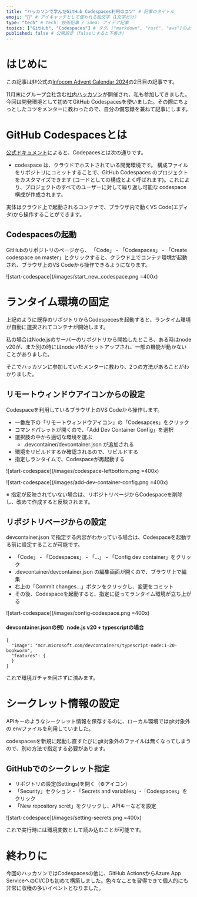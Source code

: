 ```yaml
---
title: "ハッカソンで学んだGitHub Codespaces利用のコツ" # 記事のタイトル
emoji: "🐙" # アイキャッチとして使われる絵文字（1文字だけ）
type: "tech" # tech: 技術記事 / idea: アイデア記事
topics: ["GitHub", "Codespaces"] # タグ。["markdown", "rust", "aws"]のように指定する
published: false # 公開設定（falseにすると下書き）
---
```


# はじめに

この記事は非公式の[Infocom Advent Calendar 2024](https://qiita.com/advent-calendar/2024/infocom)の2日目の記事です。

11月末にグループ会社含む[社内ハッカソン](https://qiita.com/fugasat/items/e622a523e302be17e92f)が開催され、私も参加してきました。
今回は開発環境として初めてGitHub Codespacesを使いました。その際にちょっとしたコツをメンターに教わったので、自分の備忘録を兼ねて記事にします。

# GitHub Codespacesとは

[公式ドキュメント](https://docs.github.com/ja/codespaces/overview)によると、Codepacesとは次の通りです。

- codespace は、クラウドでホストされている開発環境です。 構成ファイルをリポジトリにコミットすることで、GitHub Codespaces のプロジェクトをカスタマイズできます (コードとしての構成とよく呼ばれます)。これにより、プロジェクトのすべてのユーザーに対して繰り返し可能な codespace 構成が作成されます。

実体はクラウド上で起動されるコンテナで、ブラウザ内で動くVS Code(エディタ)から操作することができます。

## Codespacesの起動

GitHubのリポジトリのページから、 「Code」 - 「Codespaces」 - 「Create codespace on master」とクリックすると、クラウド上でコンテナ環境が起動され、ブラウザ上のVS Codeから操作できるようになります。

![start-codespace](/images/start_new_codespace.png =400x)

# ランタイム環境の固定

上記のように既存のリポジトリからCodespecesを起動すると、ランタイム環境が自動に選択されてコンテナが開始します。

私の場合はNode.jsのサーバーのリポジトリから開始したところ、ある時はnode v20が、また別の時にはnode v16がセットアップされ、一部の機能が動かないことがありました。

そこでハッカソンに参加していたメンターに教わり、2つの方法があることがわかりました。


## リモートウィンドウアイコンからの設定

Codespaceを利用しているブラウザ上のVS Codeから操作します。

- 一番左下の「リモートウィンドウアイコン」の「Codesapces」をクリック
- コマンドパレットが開くので、「Add Dev Container Config」を選択
- 選択肢の中から適切な環境を選ぶ
  - .devcontainer/devcontainer.json が追加される
- 環境をリビルドするか確認されるので、リビルドする
- 指定しランタイムで、Codespaceが再起動する

![start-codespace](/images/codespace-leftbottom.png =400x)

![start-codespace](/images/add-dev-container-config.png =400x)


※ 指定が反映されていない場合は、リポジトリページからCodespaceを削除し、改めて作成すると反映されます。


## リポジトリページからの設定

devcontainer.json で指定する内容がわかっている場合は、Codespaceを起動する前に設定することが可能です。

- 「Code」 - 「Codespaces」 - 「...」 - 「Config dev container」をクリック
- .devcontainer/devcontainer.json の編集画面が開くので、ブラウザ上で編集
- 右上の「Commit changes...」ボタンをクリックし、変更をコミット
- その後、Codespaceを起動すると、指定に従ってランタイム環境が立ち上がる

![start-codespace](/images/config-codespace.png =400x)

#### devcontainer.jsonの例）node.js v20 + typescriptの場合

```:json
{
  "image": "mcr.microsoft.com/devcontainers/typescript-node:1-20-bookworm",
  "features": {
  }
}
```

これで環境ガチャを回さずに済みます。


# シークレット情報の設定

APIキーのようなシークレット情報を保存するのに、ローカル環境ではgit対象外の.envファイルを利用していました。

codespacesを新規に起動し直すたびにgit対象外のファイルは無くなってしまうので、別の方法で指定する必要があります。

## GitHubでのシークレット指定

- リポジトリの設定(Settings)を開く（⚙️アイコン）
- 「Security」セクション - 「Secrets and variables」-「Codespaces」をクリック
- 「New repository scret」をクリックし、APIキーなどを設定

![start-codespace](/images/setting-secrets.png =400x)

これで実行時には環境変数として読み込むことが可能です。

# 終わりに

今回のハッカソンではCodespacesの他に、GitHub ActionsからAzure App ServiceへのCI/CDも初めて構築しました。色々なことを習得できて個人的にも非常に収穫の多いイベントとなりました。

